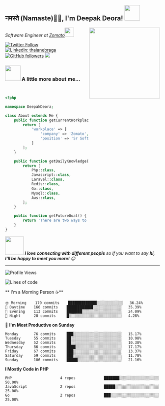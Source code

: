 <h2>नमस्ते (Namaste)🙏🏻, I'm Deepak Deora! <img src="https://media.giphy.com/media/12oufCB0MyZ1Go/giphy.gif" width="50"></h2>
<img align='right' src="https://media.giphy.com/media/M9gbBd9nbDrOTu1Mqx/giphy.gif" width="230">
<p><em>Software Engineer at <a href="https://www.zomato.com/">Zomato</a><img src="https://media.giphy.com/media/WUlplcMpOCEmTGBtBW/giphy.gif" width="30"> 
</em></p>

[![Twitter Follow](https://img.shields.io/twitter/follow/transientmakers?label=Follow)](https://twitter.com/TransientMakers)
[![Linkedin: thaianebraga](https://img.shields.io/badge/-deepak-blue?style=flat-square&logo=Linkedin&logoColor=white&link=https://www.linkedin.com/in/deepak6351/)](https://www.linkedin.com/in/deepak6351/)
[![GitHub followers](https://img.shields.io/github/followers/deora-deepak?label=Follow&style=social)](https://github.com/deora-deepak)
[![](https://visitor-badge.glitch.me/badge?page_id=deora-deepak)](https://github.com/deora-deepak)

### <img src="https://media.giphy.com/media/VgCDAzcKvsR6OM0uWg/giphy.gif" width="50"> A little more about me...  

```php


<?php

namespace DeepakDeora;

class About extends Me {
    public function getCurrentWorkplace() {
        return [
            'workplace' => [
                'company' => 'Zomato',
                'position' => 'Sr Software Engineer'         
            ]
        ];
    }

    public function getDailyKnowledge() {
        return [
            Php::class,
            Javascript::class,
            Laravel::class,
            Redis::class,
            Go::class,
            Mysql::class,
            Aws::class,
        ];
    }

    public function getFutureGoal() {
        return 'There are two ways to write error-free programs; only the third one works. findind third one';
    }
}

```

<img src="https://media.giphy.com/media/LnQjpWaON8nhr21vNW/giphy.gif" width="60"> <em><b>I love connecting with different people</b> so if you want to say <b>hi, I'll be happy to meet you more!</b> 😊</em>

---
<!--START_SECTION:waka-->
![Profile Views](http://img.shields.io/badge/Profile%20Views-1280-blue)

![Lines of code](https://img.shields.io/badge/From%20Hello%20World%20I%27ve%20Written-1.8%20million%20lines%20of%20code-blue)


** I'm a Morning Person ☕** 

```text
🌞 Morning    170 commits    █████████████░░░░░░░░░░░░   36.24% 
🌆 Daytime    166 commits    ████████████░░░░░░░░░░░░░   35.39% 
🌃 Evening    113 commits    ███████░░░░░░░░░░░░░░░░░░   24.09% 
🌙 Night      20 commits     █░░░░░░░░░░░░░░░░░░░░░░░░   4.28%

```
📅 **I'm Most Productive on Sunday** 

```text
Monday       76 commits     ███░░░░░░░░░░░░░░░░░░░░░░   15.17% 
Tuesday      55 commits     ██░░░░░░░░░░░░░░░░░░░░░░░   10.98% 
Wednesday    52 commits     ██░░░░░░░░░░░░░░░░░░░░░░░   10.38% 
Thursday     86 commits     ████░░░░░░░░░░░░░░░░░░░░░   17.17% 
Friday       67 commits     ███░░░░░░░░░░░░░░░░░░░░░░   13.37% 
Saturday     59 commits     ███░░░░░░░░░░░░░░░░░░░░░░   11.78% 
Sunday       106 commits    █████░░░░░░░░░░░░░░░░░░░░   21.16%

```

**I Mostly Code in PHP** 

```text
PHP                      4 repos             ███████░░░░░░░░░░░░░░░░░░   50.00% 
JavaScript               2 repos             █████░░░░░░░░░░░░░░░░░░░░   25.00% 
Go                       2 repos             ███░░░░░░░░░░░░░░░░░░░░░░   25.00% 

```

<!--END_SECTION:waka-->
